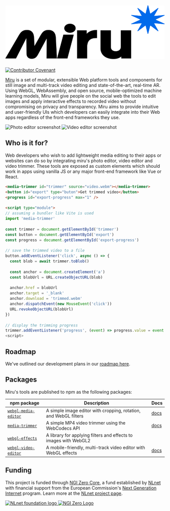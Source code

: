 <h1>
  <picture>
    <source srcset="./docs/branding/logo/white-logo.svg" media="(prefers-color-scheme: dark)" height="170px" width="100%">
    <img alt="Miru" src="./docs/branding/logo/dark-logo.svg" height="170px" width="100%">
  </picture>
</h1>

[![Contributor Covenant](https://img.shields.io/badge/Contributor%20Covenant-2.1-4baaaa.svg)](code_of_conduct.md)

[Miru](https://miru.media) is a set of modular, extensible Web platform tools and components for still image and multi-track video editing and state-of-the-art, real-time AR. Using WebGL, WebAssembly, and open source, mobile-optimized machine learning models, Miru will give people on the social web the tools to edit images and apply interactive effects to recorded video without compromising on privacy and transparency. Miru aims to provide intuitive and user-friendly UIs which developers can easily integrate into their Web apps regardless of the front-end frameworks they use.

<p class="flex justify-evenly flex-wrap">
    <img src="/webgl-media-editor-screenshot.jpg" alt="Photo editor screenshot" class="h-20rem">
    <img src="/webgl-video-editor-screenshot.jpg" alt="Video editor screenshot" class="h-20rem">
</p>

<!-- #region main -->

## Who is it for?

Web developers who wish to add lightweight media editing to their apps or websites can do so by integrating miru's photo
editor, video editor and video trimmer. These tools are exposed as custom elements which should work in apps using
vanilla JS or any major front-end framework like Vue or React.

```html
<media-trimmer id="trimmer" source="video.webm"></media-trimmer>
<button id="export" type="buton">Get trimmed video</button>
<progress id="export-progress" max="1" />

<script type="module">
// assuming a bundler like Vite is used
import 'media-trimmer'

const trimmer = document.getElementById('trimmer')
const button = document.getElementById('export')
const progress = document.getElementById('export-progress')

// save the trimmed video to a file
button.addEventListener('click', async () => {
  const blob = await trimmer.toBlob()

  const anchor = document.createElement('a')
  const blobUrl = URL.createObjectURL(blob)

  anchor.href = blobUrl
  anchor.target = '_blank'
  anchor.download = 'trimmed.webm'
  anchor.dispatchEvent(new MouseEvent('click'))
  URL.revokeObjectURL(blobUrl)
})

// display the trimming progress
trimmer.addEventListener('progress', (event) => progress.value = event.detail.progress)
<script>
```

## Roadmap

We've outlined our development plans in our [roadmap here](https://miru.media/roadmap).

## Packages

Miru's tools are published to npm as the following packages:

| npm package                                                              | Description                                                      | Docs                              |
| ------------------------------------------------------------------------ | ---------------------------------------------------------------- | --------------------------------- |
| [`webgl-media-editor`](https://www.npmjs.com/package/webgl-media-editor) | A simple image editor with cropping, rotation, and WebGL filters | [docs](/guide/webgl-media-editor) |
| [`media-trimmer`](https://www.npmjs.com/package/media-trimmer)           | A simple MP4 video trimmer using the WebCodecs API               | [docs](/guide/media-trimmer)      |
| [`webgl-effects`](https://www.npmjs.com/package/webgl-effects)           | A library for applying filters and effects to images with WebGL2 |                                   |
| [`webgl-video-editor`](https://www.npmjs.com/package/video-editor)       | A mobile-friendly, multi-track video editor with WebGL effects   | [docs](/guide/webgl-video-editor) |

<!-- #endregion main -->

## Funding

This project is funded through [NGI Zero Core](https://nlnet.nl/core), a fund established by [NLnet](https://nlnet.nl) with financial support from the European Commission's [Next Generation Internet](https://ngi.eu) program. Learn more at the [NLnet project page](https://nlnet.nl/project/Miru).

<a href="https://nlnet.nl">
  <picture>
    <source srcset="https://nlnet.nl/logo/banner-diapositive.svg" style="width:12.5rem" media="(prefers-color-scheme: dark)" />
    <img src="https://nlnet.nl/logo/banner.svg" style="width:12.5rem" alt="NLnet foundation logo" />
  </picture>
</a>
<a href="https://nlnet.nl/core">
  <picture>
    <source srcset="https://nlnet.nl/image/logos/NGI0_tag_white_mono.svg" style="width:12.5rem" media="(prefers-color-scheme: dark)" />
    <img src="https://nlnet.nl/image/logos/NGI0_tag.svg" style="width:12.5rem" alt="NGI Zero Logo" />
  </picture>
</a>
